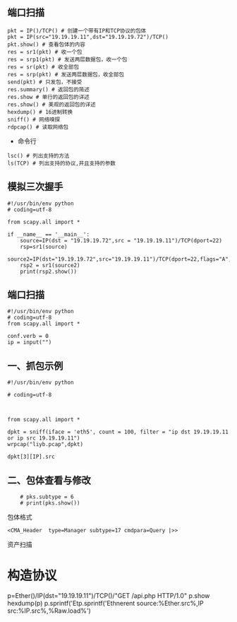 ## 端口扫描
```
pkt = IP()/TCP() # 创建一个带有IP和TCP协议的包体
pkt = IP(src="19.19.19.11",dst="19.19.19.72")/TCP()
pkt.show() # 查看包体的内容
res = sr1(pkt) # 收一个包
res = srp1(pkt) # 发送两层数据包，收一个包
res = sr(pkt) # 收全部包
res = srp(pkt) # 发送两层数据包，收全部包
send(pkt) # 只发包，不接受
res.summary() # 返回包的简述
res.show # 单行的返回包的详述
res.show() # 美观的返回包的详述
hexdump() # 16进制转换
sniff() # 网络嗅探
rdpcap() # 读取网络包
```
- 命令行
```
lsc() # 列出支持的方法
ls(TCP) # 列出支持的协议,并且支持的参数
```
## 模拟三次握手
```
#!/usr/bin/env python
# coding=utf-8

from scapy.all import *

if __name__ == '__main__':
	source=IP(dst = "19.19.19.72",src = "19.19.19.11")/TCP(dport=22)
	rsp=sr1(source)
	source2=IP(dst="19.19.19.72",src="19.19.19.11")/TCP(dport=22,flags="A",seq=rsp.ack,ack=rsp.seq+1)
	rsp2 = sr1(source2)
	print(rsp2.show())
```

## 端口扫描
```
#!/usr/bin/env python
# coding=utf-8
from scapy.all import *

conf.verb = 0
ip = input("")

```


## 一、抓包示例

```
#!/usr/bin/env python

# coding=utf-8



from scapy.all import *

dpkt = sniff(iface = 'eth5', count = 100, filter = "ip dst 19.19.19.11 or ip src 19.19.19.11")
wrpcap("liyb.pcap",dpkt)

dpkt[3][IP].src

```
## 二、包体查看与修改
    	# pks.subtype = 6
    	# print(pks.show())

包体格式
```
<CMA_Header  type=Manager subtype=17 cmdpara=Query |>>
```

资产扫描




# 构造协议
p=Ether()/IP(dst="19.19.19.11")/TCP()/"GET /api.php HTTP/1.0"
p.show
hexdump(p)
p.sprintf('Etp.sprintf('Ethnerent source:%Ether.src%,IP src:%IP.src%,%Raw.load%')